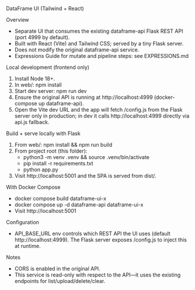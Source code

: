 DataFrame UI (Tailwind + React)

Overview
- Separate UI that consumes the existing dataframe-api Flask REST API (port 4999 by default).
- Built with React (Vite) and Tailwind CSS; served by a tiny Flask server.
- Does not modify the original dataframe-api service.
- Expressions Guide for mutate and pipeline steps: see EXPRESSIONS.md

Local development (frontend only)
1) Install Node 18+.
2) In web/: npm install
3) Start dev server: npm run dev
4) Ensure the original API is running at http://localhost:4999 (docker-compose up dataframe-api).
5) Open the Vite dev URL and the app will fetch /config.js from the Flask server only in production; in dev it calls http://localhost:4999 directly via api.js fallback.

Build + serve locally with Flask
1) From web/: npm install && npm run build
2) From project root (this folder):
   - python3 -m venv .venv && source .venv/bin/activate
   - pip install -r requirements.txt
   - python app.py
3) Visit http://localhost:5001 and the SPA is served from dist/.

With Docker Compose
- docker compose build dataframe-ui-x
- docker compose up -d dataframe-api dataframe-ui-x
- Visit http://localhost:5001

Configuration
- API_BASE_URL env controls which REST API the UI uses (default http://localhost:4999). The Flask server exposes /config.js to inject this at runtime.

Notes
- CORS is enabled in the original API.
- This service is read-only with respect to the API—it uses the existing endpoints for list/upload/delete/clear.
